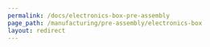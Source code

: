 ```yaml
---
permalink: /docs/electronics-box-pre-assembly
page_path: /manufacturing/pre-assembly/electronics-box
layout: redirect
---
```


